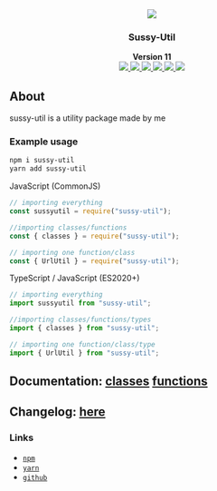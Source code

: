 <div align="center">
    <img src="./logo.png">
    <h3>Sussy-Util</h3>
    <strong>Version 11</strong>
    <br>
    <a href="https://www.npmjs.com/package/sussy-util">
        <img src="https://img.shields.io/npm/v/sussy-util.svg?style=flat">
    </a>
    <a href="https://npmjs.org/package/sussy-util">
        <img src="https://img.shields.io/npm/dt/sussy-util.svg?style=flat">
    </a>
    <a href="https://packagephobia.com/result?p=sussy-util">
        <img src="https://packagephobia.com/badge?p=sussy-util">
    </a>
    <a href="#contributors">
        <img src="https://img.shields.io/badge/all_contributors-1-red.svg?style=flat">
    </a>
    <a href="https://www.npmjs.com/package/sussy-util">
        <img src="https://shields.io/npm/l/sussy-util.svg">
    </a>
    <a href="https://www.jsdelivr.com/package/npm/sussy-util">
        <img src="https://data.jsdelivr.com/v1/package/npm/sussy-util/badge?style=rounded">
    </a>

</div>

## About

sussy-util is a utility package made by me

### Example usage

```bash
npm i sussy-util
yarn add sussy-util
```

JavaScript (CommonJS)

```js
// importing everything
const sussyutil = require("sussy-util");

//importing classes/functions
const { classes } = require("sussy-util");

// importing one function/class
const { UrlUtil } = require("sussy-util");
```

TypeScript / JavaScript (ES2020+)

```ts
// importing everything
import sussyutil from "sussy-util";

//importing classes/functions/types
import { classes } from "sussy-util";

// importing one function/class/type
import { UrlUtil } from "sussy-util";
```

## Documentation: [classes](./docs/classes/README.md) [functions](./docs/functions/README.md)

## Changelog: [here](./CHANGELOG/README.md)

### Links

- [`npm`](https://npmjs.com/package/sussy-util)
- [`yarn`](https://yarnpkg.com/package/sussy-util)
- [`github`](https://github.com/roteklaue/sussy-util)
